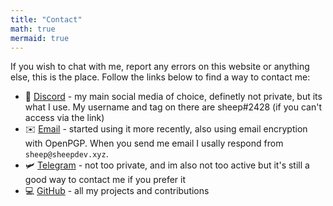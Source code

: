 ```yaml
---
title: "Contact"
math: true
mermaid: true
---
```


If you wish to chat with me, report any errors on this website or anything else, this is the place. Follow the links below to find a way to contact me:

- 💬 [Discord](https://discord.com/users/429303151598895106) - my main social media of choice, definetly not private, but its what I use.
My username and tag on there are sheep#2428 (if you can't access via the link)
- ✉️ [Email](mailto:hi@sheepdev.xyz) - started using it more recently, also using email encryption with OpenPGP. When you send me email I usally respond from `sheep@sheepdev.xyz`.
- 🛩  [Telegram](https://t.me/sheepdev) - not too private, and im also not too active but it's still a good way to contact me if you prefer it
- 💻 [GitHub](https://github.com/sheeepdev) - all my projects and contributions
